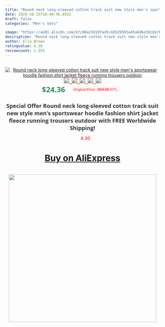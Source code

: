 ```yaml
---
title: "Round neck long-sleeved cotton track suit new style men's sportswear hoodie fashion shirt jacket fleece running trousers outdoor"
date: 2020-10-25T10:40:36.892Z
draft: false
categories: "Men's Sets"

image: "https://ae01.alicdn.com/kf/H8a23d19fad5c42b39565a45a6d6e3dcbV/Round-neck-long-sleeved-cotton-track-suit-new-style-men-s-sportswear-hoodie-fashion-shirt-jacket.jpg"
description: "Round neck long-sleeved cotton track suit new style men's sportswear hoodie fashion shirt jacket fleece running trousers outdoor"
author: Ella Brown
ratingvalue: 4.30
reviewcount: 1.555
---
```

<br>
<div style="text-align: center;">
<a href="https://s.click.aliexpress.com/e/_ASgWmD" target="_blank" rel="nofollow noopener noreferrer"><img alt="Round neck long-sleeved cotton track suit new style men's sportswear hoodie fashion shirt jacket fleece running trousers outdoor" class="magnifier-image" src="https://ae01.alicdn.com/kf/H8a23d19fad5c42b39565a45a6d6e3dcbV/Round-neck-long-sleeved-cotton-track-suit-new-style-men-s-sportswear-hoodie-fashion-shirt-jacket.jpg_640x640.jpg">
<br>
<img style="border:1px solid salmon" src="https://ae01.alicdn.com/kf/H8a23d19fad5c42b39565a45a6d6e3dcbV/Round-neck-long-sleeved-cotton-track-suit-new-style-men-s-sportswear-hoodie-fashion-shirt-jacket.jpg_120x120.jpg">&nbsp;&nbsp;<img style="border:1px solid salmon" src="https://ae01.alicdn.com/kf/H493edb6b09d1478cb5a15ad67a5cf40cB/Round-neck-long-sleeved-cotton-track-suit-new-style-men-s-sportswear-hoodie-fashion-shirt-jacket.jpg_120x120.jpg">&nbsp;&nbsp;<img style="border:1px solid salmon" src="https://ae01.alicdn.com/kf/Hd5875e14855f443e8663d148464d799b0/Round-neck-long-sleeved-cotton-track-suit-new-style-men-s-sportswear-hoodie-fashion-shirt-jacket.jpg_120x120.jpg">&nbsp;&nbsp;<img style="border:1px solid salmon" src="https://ae01.alicdn.com/kf/H05601238e1714833b7c286e8164d3372K/Round-neck-long-sleeved-cotton-track-suit-new-style-men-s-sportswear-hoodie-fashion-shirt-jacket.jpg_120x120.jpg">&nbsp;&nbsp;<img style="border:1px solid salmon" src="https://ae01.alicdn.com/kf/Haf4f9f2ef1904c2791f57abe18620634X/Round-neck-long-sleeved-cotton-track-suit-new-style-men-s-sportswear-hoodie-fashion-shirt-jacket.jpg_120x120.jpg"></a></div><br0>
<div style="text-align: center;"><span style="background-color: white; border: 0px; box-sizing: border-box; color: seagreen; display: inline-block; font-family: &quot;open sans&quot; , &quot;arial&quot; , &quot;helvetica&quot; , sans-serif , &quot;heiti&quot;; font-size: 24px; font-stretch: inherit; font-weight: 700; line-height: inherit; margin: 0px 10px 0px 0px; padding: 0px; vertical-align: middle;">$24.36 </span>
<span style="background: rgb(255 , 241 , 241); border-radius: 3px; border: 0px; box-sizing: border-box; color: #ff4747; display: inline-block; font-family: inherit; font-size: 12px; font-stretch: inherit; font-style: inherit; font-variant: inherit; font-weight: 600; line-height: inherit; margin: 0px; padding: 2px 5px; transform: scale(0.9); vertical-align: middle;">Original Price : <b style="text-decoration: line-through;">$56.66 </b> 57%&nbsp;&nbsp;</span></div>
<h1 style="color: #333333; display: inline-block; font-family: &quot;open sans&quot; , &quot;arial&quot; , &quot;helvetica&quot; , sans-serif , &quot;heiti&quot;; font-size: 18px; font-stretch: inherit; font-weight: 700; text-align: center;">Special Offer Round neck long-sleeved cotton track suit new style men's sportswear hoodie fashion shirt jacket fleece running trousers outdoor with FREE Worldwide Shipping!</h1>
<div style="color: #ff4747; text-align: center;">
<img src="https://4.bp.blogspot.com/-M0ZcTcb-5uY/XleCXlxnR4I/AAAAAAAAAEc/OrjgMkXV1oMQFaCRZj5HQwOCBcu3w1FegCPcBGAYYCw/s1600/star.png" style="height: 15px;">&nbsp;<b>4.30</b></div>
<div class="button_cont" align="center"><a class="buynow_a" href="https://s.click.aliexpress.com/e/_ASgWmD" target="_blank" rel="nofollow noopener noreferrer"><H1>Buy on AliExpress</H1></a></div><br>
<div class="separator" style="clear: both; text-align: center;">
<img src="https://lh3.googleusercontent.com/-pTy5HemUv9M/XlePHvY0dAI/AAAAAAAAAE4/0nX5iRUoIWY8eMW9Dpxeirr157OZliDIgCLcBGAsYHQ/s1600/badge.gif" width="480">
</div>
